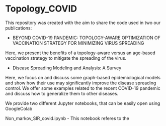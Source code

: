 # Topology_COVID

This repository was created with the aim to share the code used in two our publications:

 - BEYOND COVID-19 PANDEMIC: TOPOLOGY-AWARE OPTIMIZATION OF VACCINATION STRATEGY FOR MINIMIZING VIRUS SPREADING

Here, we present the benefits of a topology-aware versus an age-based vaccination strategy to mitigate the spreading of the virus.

  - Disease Spreading Modeling and Analysis: A Survey
  
Here, we focus on and discuss some graph-based epidemiological models and show how their use may significantly improve the disease spreading control. We offer some examples related to the recent COVID-19 pandemic and discuss how to generalize them to other diseases.


We provide two different Jupyter notebooks, that can be easily open using GoogleColab

Non_markov_SIR_covid.ipynb - This notebook referes to the 
